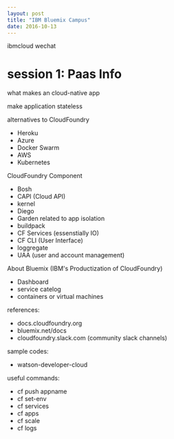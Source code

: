 ```yaml
---
layout: post
title: "IBM Bluemix Campus"
date: 2016-10-13
---
```


ibmcloud wechat

# session 1: Paas Info

what makes an cloud-native app

make application stateless

alternatives to CloudFoundry
* Heroku
* Azure
* Docker Swarm
* AWS
* Kubernetes

CloudFoundry Component
* Bosh
* CAPI (Cloud API)
* kernel
* Diego
* Garden related to app isolation
* buildpack
* CF Services (essenstially IO)
* CF CLI (User Interface)
* loggregate
* UAA (user and account management)

About Bluemix (IBM's Productization of CloudFoundry) 
* Dashboard
* service catelog
* containers or virtual machines

references:
* docs.cloudfoundry.org
* bluemix.net/docs
* cloudfoundry.slack.com (community slack channels) 

sample codes:
* watson-developer-cloud

useful commands:
* cf push appname
* cf set-env
* cf services
* cf apps
* cf scale
* cf logs
